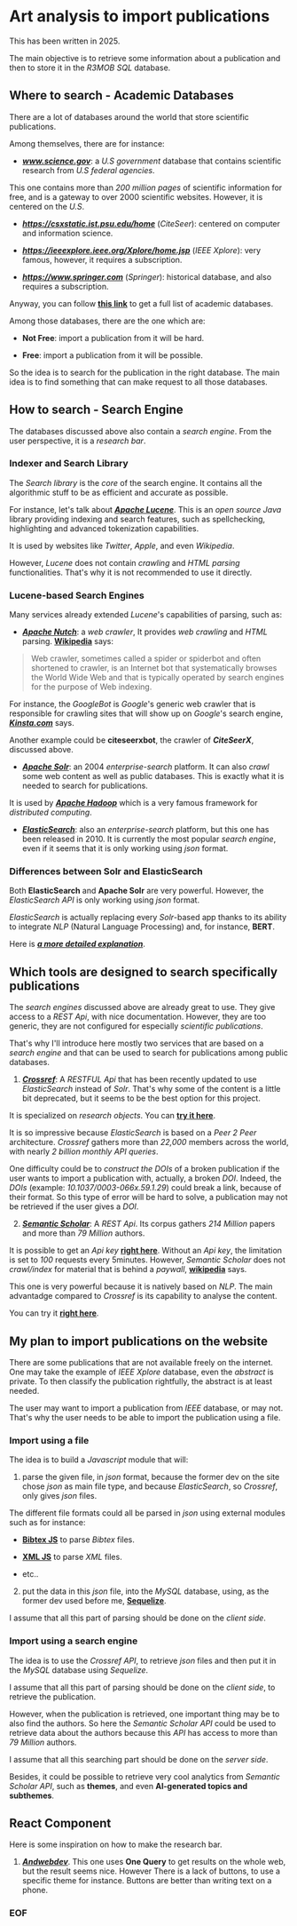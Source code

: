 # Art analysis to import publications

This has been written in 2025.

The main objective is to retrieve some information about a publication
and then to store it in the *R3MOB* *SQL* database.

## Where to search - Academic Databases

There are a lot of databases around the world that store scientific publications.

Among themselves, there are for instance:

- ***www.science.gov***: a *U.S government* database that contains scientific
research from *U.S federal agencies*.

This one contains more than *200 million pages* of scientific information for free,
and is a gateway to over 2000 scientific websites.
However, it is centered on the *U.S*.

- ***https://csxstatic.ist.psu.edu/home*** (*CiteSeer*): centered on computer
and information science.

- ***https://ieeexplore.ieee.org/Xplore/home.jsp*** (*IEEE Xplore*): very famous,
however, it requires a subscription.

- ***https://www.springer.com*** (*Springer*): historical database, and also
requires a subscription.


Anyway, you can follow [__this link__](https://en.wikipedia.org/wiki/List_of_academic_databases_and_search_engines)
to get a full list of academic databases.


Among those databases, there are the one which are:

- **Not Free**: import a publication from it will be hard.

- **Free**: import a publication from it will be possible.


So the idea is to search for the publication in the right database.
The main idea is to find something that can make request to all those databases.

## How to search - Search Engine

The databases discussed above also contain a *search engine*.
From the user perspective, it is a *research bar*.

### Indexer and Search Library

The *Search library* is the *core* of the search engine. It contains all
the algorithmic stuff to be as efficient and accurate as possible.

For instance, let's talk about [__***Apache Lucene***__](https://lucene.apache.org/core/).
This is an *open source* *Java* library providing indexing and search features,
such as spellchecking, highlighting and advanced tokenization capabilities.

It is used by websites like *Twitter*, *Apple*, and even *Wikipedia*.

However, *Lucene* does not contain *crawling* and *HTML parsing* functionalities.
That's why it is not recommended to use it directly.

### Lucene-based Search Engines

Many services already extended *Lucene*'s capabilities of parsing, such as:

- [__***Apache Nutch***__](https://github.com/apache/nutch): a *web crawler*,
It provides *web crawling* and *HTML* parsing.
[__Wikipedia__](https://en.wikipedia.org/wiki/Web_crawler) says:

> Web crawler, sometimes called a spider or spiderbot and often shortened to crawler,
> is an Internet bot that systematically browses the World Wide Web and
> that is typically operated by search engines for the purpose of Web indexing.

For instance, the *GoogleBot* is *Google*'s generic web crawler that is
responsible for crawling sites that will show up on *Google*'s search engine,
[__***Kinsta.com***__](https://kinsta.com/blog/crawler-list/) says.

Another example could be **citeseerxbot**, the crawler of ***CiteSeerX***,
discussed above.

- [__***Apache Solr***__](https://solr.apache.org/): an 2004 *enterprise-search*
platform. It can also *crawl* some web content as well as public databases.
This is exactly what it is needed to search for publications.

It is used by [__***Apache Hadoop***__](https://hadoop.apache.org/) which is
a very famous framework for *distributed computing*.

- [__***ElasticSearch***__](https://www.elastic.co/elasticsearch): also an
*enterprise-search* platform, but this one has been released in 2010.
It is currently the most popular *search engine*, even if it seems that
it is only working using *json* format.

### Differences between Solr and ElasticSearch

Both **ElasticSearch** and **Apache Solr** are very powerful.
However, the *ElasticSearch* *API* is only working using *json* format.

*ElasticSearch* is actually replacing every *Solr*-based app thanks to its
ability to integrate *NLP* (Natural Language Processing) and, for instance,
**BERT**.

Here is [__***a more detailed explanation***__](https://www.capellasolutions.com/blog/solr-vs-elasticsearch-which-search-engine-is-right-for-you-lets-compare).

## Which tools are designed to search specifically publications

The *search engines* discussed above are already great to use.
They give access to a *REST Api*, with nice documentation.
However, they are too generic, they are not configured for especially
*scientific publications*.

That's why I'll introduce here mostly two services that are based on a
*search engine* and that can be used to search for publications among public
databases.

1. [__***Crossref***__](https://api.crossref.org/swagger-ui/index.html):
A *RESTFUL Api* that has been recently updated to use *ElasticSearch* instead
of *Solr*. That's why some of the content is a little bit deprecated, but
it seems to be the best option for this project.

It is specialized on *research objects*. You can [__try it here__](https://www.crossref.org/).

It is so impressive because *ElasticSearch* is based on a 
*Peer 2 Peer* architecture. *Crossref* gathers more than *22,000* members
across the world, with nearly *2 billion monthly API queries*.

One difficulty could be to *construct the DOIs* of a broken publication if
the user wants to import a publication with, actually, a broken *DOI*.
Indeed, the *DOIs* (example: *10.1037/0003-066x.59.1.29*) could break a link,
because of their format. So this type of error will be hard to solve, a publication
may not be retrieved if the user gives a *DOI*.

2. [__***Semantic Scholar***__](ttps://api.semanticscholar.org/api-docs): A
*REST Api*. Its corpus gathers *214 Million* papers and more than *79 Million*
authors.

It is possible to get an *Api key* [__right here__](https://www.semanticscholar.org/product/api).
Without an *Api key*, the limitation is set to *100* requests every 5minutes.
However, *Semantic Scholar* does not *crawl/index* for material that is behind a
*paywall*, [__wikipedia__](https://en.wikipedia.org/wiki/Semantic_Scholar) says.

This one is very powerful because it is natively based on *NLP*. The main
advantadge compared to *Crossref* is its capability to analyse the content.

You can try it [__right here__](https://www.semanticscholar.org/).

## My plan to import publications on the website

There are some publications that are not available freely on the internet.
One may take the example of *IEEE Xplore* database, even the *abstract* is
private.
To then classify the publication rightfully, the abstract is at least needed.

The user may want to import a publication from *IEEE* database, or may not.
That's why the user needs to be able to import the publication using a file.

### Import using a file

The idea is to build a *Javascript* module that will:

1. parse the given file, in *json* format, because the former dev on the site
chose *json* as main file type, and because *ElasticSearch*, so *Crossref*,
only gives *json* files.


The different file formats could all be parsed in *json* using external
modules such as for instance:

- [__Bibtex JS__](https://github.com/digitalheir/bibtex-js) to parse *Bibtex*
files.

- [__XML JS__](https://github.com/nashwaan/xml-js) to parse *XML* files.

- etc..


2. put the data in this *json* file, into the *MySQL* database, using, as the
former dev used before me, [__Sequelize__](https://sequelize.org/).


I assume that all this part of parsing should be done on the *client side*.

### Import using a search engine

The idea is to use the *Crossref* *API*, to retrieve
*json* files and then put it in the *MySQL* database using *Sequelize*.

I assume that all this part of parsing should be done on the *client side*,
to retrieve the publication.

However, when the publication is retrieved, one important thing may be to also
find the authors. So here the *Semantic Scholar* *API* could be used to
retrieve data about the authors because this *API* has access to more than
*79 Million* authors.

I assume that all this searching part should be done on the *server side*.

Besides, it could be possible to retrieve very cool analytics from
*Semantic Scholar* *API*, such as **themes**,
and even **AI-generated topics and subthemes**.

## React Component

Here is some inspiration on how to make the research bar.

1. [***Andwebdev***](https://medium.com/@andwebdev/design-and-develop-a-functional-search-bar-in-react-44321ed3c244).
This one uses **One Query** to get results on the whole web, but the result
seems nice. However There is a lack of buttons, to use a specific theme
for instance. Buttons are better than writing text on a phone.

### EOF


